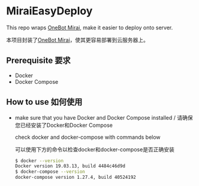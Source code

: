 # MiraiEasyDeploy

This repo wraps [OneBot Mirai](https://github.com/yyuueexxiinngg/onebot-kotlin), make it easier to deploy onto server.

本项目封装了[OneBot Mirai](https://github.com/yyuueexxiinngg/onebot-kotlin)，使其更容易部署到云服务器上。

## Prerequisite 要求

- Docker
- Docker Compose

## How to use 如何使用

- make sure that you have Docker and Docker Compose installed / 请确保您已经安装了Docker和Docker Compose

    check docker and docker-compose with commands below

    可以使用下方的命令以检查docker和docker-compose是否正确安装

    ```bash
    $ docker --version
    Docker version 19.03.13, build 4484c46d9d
    $ docker-compose --version
    docker-compose version 1.27.4, build 40524192
    ```
